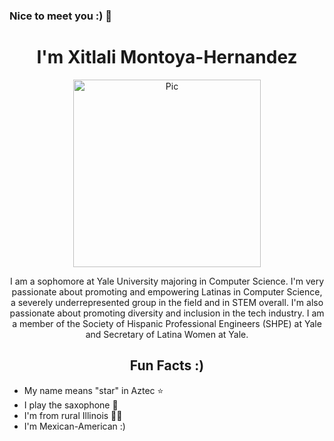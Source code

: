 ### Nice to meet you :) 👋 

<!--
**xitlali-montoya/xitlali-montoya** is a ✨ _special_ ✨ repository because its `README.md` (this file) appears on your GitHub profile.
-->
<h1 align="center"
  <h1 color="blue">I'm Xitlali Montoya-Hernandez</h1>
</h1>
<p align="center">
  <img align="center" src="Untitled design (1).png" alt="Pic" width="300">
</p>
<p align="center">
 I am a sophomore at Yale University majoring in Computer Science. I'm very passionate about promoting and empowering Latinas in Computer Science, a severely underrepresented group in the field and in STEM overall. I'm also passionate about promoting diversity and inclusion in the tech industry. I am a member of the Society of Hispanic Professional Engineers (SHPE) at Yale and Secretary of Latina Women at Yale.
</p>

<h2 align="center">
 Fun Facts :)
</h2>

  - My name means "star" in Aztec ⭐
  - I play the saxophone 🎷
  - I'm from rural Illinois 🚜🌽
  - I'm Mexican-American :)
